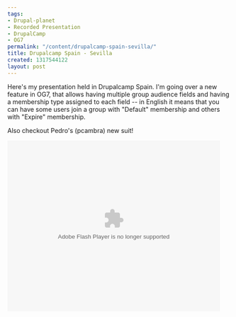 ```yaml
---
tags:
- Drupal-planet
- Recorded Presentation
- DrupalCamp
- OG7
permalink: "/content/drupalcamp-spain-sevilla/"
title: Drupalcamp Spain - Sevilla
created: 1317544122
layout: post
---
```

Here's my presentation held in Drupalcamp Spain. I'm going over a new feature in OG7, that allows having multiple group audience fields and having a membership type assigned to each field -- in English it means that you can have some users join a group with "Default" membership and others with "Expire" membership.

Also checkout Pedro's (pcambra) new suit!

<!-- more -->

<object width="480" height="386" classid="clsid:d27cdb6e-ae6d-11cf-96b8-444553540000">
  <param name="flashvars" value="vid=17612232&amp;autoplay=false"/>
  <param name="allowfullscreen" value="true"/>
  <param name="allowscriptaccess" value="always"/>
  <param name="src" value="http://www.ustream.tv/flash/viewer.swf"/>
  <embed flashvars="vid=17612232&amp;autoplay=false" width="480" height="386" allowfullscreen="true" allowscriptaccess="always" src="http://www.ustream.tv/flash/viewer.swf" type="application/x-shockwave-flash"></embed>
</object>
